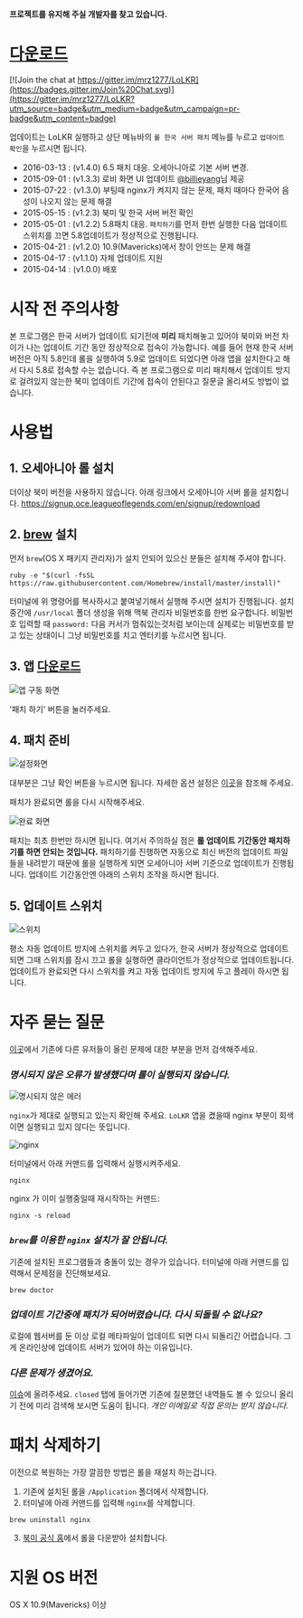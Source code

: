 **프로젝트를 유지해 주실 개발자를 찾고 있습니다.**

# [다운로드](https://github.com/mrz1277/LoLKR/releases/download/latest/LoLKR.zip)

[![Join the chat at https://gitter.im/mrz1277/LoLKR](https://badges.gitter.im/Join%20Chat.svg)](https://gitter.im/mrz1277/LoLKR?utm_source=badge&utm_medium=badge&utm_campaign=pr-badge&utm_content=badge)

업데이트는 LoLKR 실행하고 상단 메뉴바의 `롤 한국 서버 패치` 메뉴를 누르고 `업데이트 확인`을 누르시면 됩니다.

* 2016-03-13 : (v1.4.0) 6.5 패치 대응. 오세아니아로 기본 서버 변경.
* 2015-09-01 : (v1.3.3) 로비 화면 UI 업데이트 [@billieyang](https://github.com/billieyang)님 제공
* 2015-07-22 : (v1.3.0) 부팅때 nginx가 켜지지 않는 문제, 패치 때마다 한국어 음성이 나오지 않는 문제 해결
* 2015-05-15 : (v1.2.3) 북미 및 한국 서버 버전 확인
* 2015-05-01 : (v1.2.2) 5.8패치 대응. `패치하기`를 먼저 한번 실행한 다음 업데이트 스위치를 끄면 5.8업데이트가 정상적으로 진행됩니다.
* 2015-04-21 : (v1.2.0) 10.9(Mavericks)에서 창이 안뜨는 문제 해결
* 2015-04-17 : (v1.1.0) 자체 업데이트 지원
* 2015-04-14 : (v1.0.0) 배포

# 시작 전 주의사항

본 프로그램은 한국 서버가 업데이트 되기전에 **미리** 패치해놓고 있어야 북미와 버전 차이가 나는 업데이트 기간 동안 정상적으로 접속이 가능합니다. 예를 들어 현재 한국 서버 버전은 아직 5.8인데 롤을 실행하여 5.9로 업데이트 되었다면 아래 앱을 설치한다고 해서 다시 5.8로 접속할 수는 없습니다. 즉 본 프로그램으로 미리 패치해서 업데이트 방지로 걸려있지 않는한 북미 업데이트 기간에 접속이 안된다고 질문글 올리셔도 방법이 없습니다.

# 사용법

## 1. 오세아니아 롤 설치

더이상 북미 버전을 사용하지 않습니다. 아래 링크에서 오세아니아 서버 롤을 설치합니다. https://signup.oce.leagueoflegends.com/en/signup/redownload

## 2. [brew](http://brew.sh/) 설치

먼저 `brew`(OS X 패키지 관리자)가 설치 안되어 있으신 분들은 설치해 주셔야 합니다.
```
ruby -e "$(curl -fsSL https://raw.githubusercontent.com/Homebrew/install/master/install)"
```
터미널에 위 명령어를 복사하시고 붙여넣기해서 실행해 주시면 설치가 진행됩니다. 설치 중간에 `/usr/local` 폴더 생성을 위해 맥북 관리자 비밀번호를 한번 요구합니다. 비밀번호 입력할 때 `password:` 다음 커서가 멈춰있는것처럼 보이는데 실제로는 비밀번호를 받고 있는 상태이니 그냥 비밀번호를 치고 엔터키를 누르시면 됩니다.

## 3. 앱 [다운로드](https://github.com/mrz1277/LoLKR/releases/download/latest/LoLKR.zip)
![앱 구동 화면](https://raw.githubusercontent.com/mrz1277/LoLKR/master/screenshots/app-1.png)

'패치 하기' 버튼을 눌러주세요.

## 4. 패치 준비
![설정화면](https://raw.githubusercontent.com/mrz1277/LoLKR/master/screenshots/app-2.png)

대부분은 그냥 확인 버튼을 누르시면 됩니다. 자세한 옵션 설정은 [이곳](https://github.com/mrz1277/LoLKR/wiki/Install-options)을 참조해 주세요.

패치가 완료되면 롤을 다시 시작해주세요.

![완료 화면](https://raw.githubusercontent.com/mrz1277/LoLKR/master/screenshots/app-3.png)

패치는 최초 한번만 하시면 됩니다. 여기서 주의하실 점은 **롤 업데이트 기간동안 패치하기를 하면 안되는 것입니다.** 패치하기를 진행하면 자동으로 최신 버전의 업데이트 파일들을 내려받기 때문에 롤을 실행하게 되면 오세아니아 서버 기준으로 업데이트가 진행됩니다. 업데이트 기간동안엔 아래의 스위치 조작을 하시면 됩니다.

## 5. 업데이트 스위치
![스위치](https://raw.githubusercontent.com/mrz1277/LoLKR/master/screenshots/switch.png)

평소 자동 업데이트 방지에 스위치를 켜두고 있다가, 한국 서버가 정상적으로 업데이트 되면 그때 스위치를 잠시 끄고 롤을 실행하면 클라이언트가 정상적으로 업데이트됩니다. 업데이트가 완료되면 다시 스위치를 켜고 자동 업데이트 방지에 두고 플레이 하시면 됩니다.

# 자주 묻는 질문

[이곳](https://github.com/mrz1277/LoLKR/issues?q=is%3Aissue+is%3Aclosed)에서 기존에 다른 유저들이 올린 문제에 대한 부분을 먼저 검색해주세요.

### *명시되지 않은 오류가 발생했다며 롤이 실행되지 않습니다.*

![명시되지 않은 에러](https://raw.githubusercontent.com/mrz1277/LoLKR/master/screenshots/error-unspecified.png)

`nginx`가 제대로 실행되고 있는지 확인해 주세요. `LoLKR` 앱을 켰을때 nginx 부분이 회색이면 실행되고 있지 않다는 뜻입니다.

![nginx](https://raw.githubusercontent.com/mrz1277/LoLKR/master/screenshots/nginx.png)

터미널에서 아래 커맨드를 입력해서 실행시켜주세요.

```
nginx
```

nginx 가 이미 실행중일때 재시작하는 커맨드:

```
nginx -s reload
```

### *`brew`를 이용한 `nginx` 설치가 잘 안됩니다.*

기존에 설치된 프로그램들과 충돌이 있는 경우가 있습니다. 터미널에 아래 커맨드를 입력해서 문제점을 진단해보세요.

```
brew doctor
```

### *업데이트 기간중에 패치가 되어버렸습니다. 다시 되돌릴 수 없나요?*

로컬에 웹서버를 둔 이상 로컬 메타파일이 업데이트 되면 다시 되돌리긴 어렵습니다. 그게 온라인상에 업데이트 서버가 있어야 하는 이유입니다.

### *다른 문제가 생겼어요.*

[이슈](https://github.com/mrz1277/LoLKR/issues)에 올려주세요. `closed` 탭에 들어가면 기존에 질문했던 내역들도 볼 수 있으니 올리기 전에 미리 검색해 보시면 도움이 됩니다. *개인 이메일로 직접 문의는 받지 않습니다.*

# 패치 삭제하기

이전으로 복원하는 가장 깔끔한 방법은 롤을 재설치 하는겁니다.

1. 기존에 설치된 롤을 `/Application` 폴더에서 삭제합니다.
2. 터미널에 아래 커맨드를 입력해 `nginx`를 삭제합니다.
  ```
  brew uninstall nginx
  ```

3. [북미 공식 홈](http://na.leagueoflegends.com/)에서 롤을 다운받아 설치합니다.

# 지원 OS 버전

OS X 10.9(Mavericks) 이상
